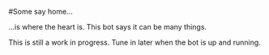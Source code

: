 #Some say home...

...is where the heart is.
This bot says it can be many things.

This is still a work in progress.
Tune in later when the bot is up and running.
